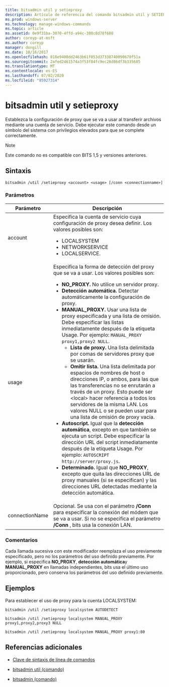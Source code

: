 ```yaml
---
title: bitsadmin util y setieproxy
description: Artículo de referencia del comando bitsadmin util y SETIEPROXY, que establece la configuración del proxy que se va a usar al transferir archivos mediante una cuenta de servicio.
ms.prod: windows-server
ms.technology: manage-windows-commands
ms.topic: article
ms.assetid: 0e9f31ba-3070-4ffd-a94c-388c8d78f688
author: coreyp-at-msft
ms.author: coreyp
manager: dongill
ms.date: 10/16/2017
ms.openlocfilehash: 018e9400dd2463b61f053d37338740090670f51a
ms.sourcegitcommit: 2afed2461574a3f53f84fc9ec28d86df3b335685
ms.translationtype: MT
ms.contentlocale: es-ES
ms.lasthandoff: 07/02/2020
ms.locfileid: "85927314"
---
```

# <a name="bitsadmin-util-and-setieproxy"></a>bitsadmin util y setieproxy

Establezca la configuración de proxy que se va a usar al transferir archivos mediante una cuenta de servicio. Debe ejecutar este comando desde un símbolo del sistema con privilegios elevados para que se complete correctamente.

> [!NOTE]
> Este comando no es compatible con BITS 1,5 y versiones anteriores.

## <a name="syntax"></a>Sintaxis

```
bitsadmin /util /setieproxy <account> <usage> [/conn <connectionname>]
```

### <a name="parameters"></a>Parámetros

| Parámetro | Descripción |
| --------- | ---------- |
| account | Especifica la cuenta de servicio cuya configuración de proxy desea definir. Los valores posibles son:<ul><li>LOCALSYSTEM</li><li>   NETWORKSERVICE</li><li>LOCALSERVICE.</li></ul> |
| usage | Especifica la forma de detección del proxy que se va a usar. Los valores posibles son:<ul><li>**NO_PROXY.** No utilice un servidor proxy.</li><li>**Detección automática.** Detectar automáticamente la configuración de proxy.</li><li>**MANUAL_PROXY.** Usar una lista de proxy especificada y una lista de omisión. Debe especificar las listas inmediatamente después de la etiqueta Usage. Por ejemplo: `MANUAL_PROXY proxy1,proxy2 NULL`.<ul><li>**Lista de proxy.** Una lista delimitada por comas de servidores proxy que se usarán.</li><li>**Omitir lista.** Una lista delimitada por espacios de nombres de host o direcciones IP, o ambos, para las que las transferencias no se enrutarán a través de un proxy. Esto puede ser \<local> hacer referencia a todos los servidores de la misma LAN. Los valores NULL o se pueden usar para una lista de omisión de proxy vacía.</li></ul><li>**Autoscript.** Igual que la **detección automática**, excepto en que también se ejecuta un script. Debe especificar la dirección URL del script inmediatamente después de la etiqueta Usage. Por ejemplo: `AUTOSCRIPT http://server/proxy.js`.</li><li>**Determinado.** Igual que **NO_PROXY**, excepto que quita las direcciones URL de proxy manuales (si se especifican) y las direcciones URL detectadas mediante la detección automática.</li></ul> |
| connectionName | Opcional. Se usa con el parámetro **/Conn** para especificar la conexión del módem que se va a usar. Si no se especifica el parámetro **/Conn** , bits usa la conexión LAN. |

### <a name="remarks"></a>Comentarios

Cada llamada sucesiva con este modificador reemplaza el uso previamente especificado, pero no los parámetros del uso definido previamente. Por ejemplo, si especifica **NO_PROXY**, **detección automática**y **MANUAL_PROXY** en llamadas independientes, bits usa el último uso proporcionado, pero conserva los parámetros del uso definido previamente.

## <a name="examples"></a>Ejemplos

Para establecer el uso de proxy para la cuenta LOCALSYSTEM:

```
bitsadmin /util /setieproxy localsystem AUTODETECT
```

```
bitsadmin /util /setieproxy localsystem MANUAL_PROXY proxy1,proxy2,proxy3 NULL
```

```
bitsadmin /util /setieproxy localsystem MANUAL_PROXY proxy1:80
```

## <a name="additional-references"></a>Referencias adicionales

- [Clave de sintaxis de línea de comandos](command-line-syntax-key.md)

- [bitsadmin util (comando)](bitsadmin-util.md)

- [bitsadmin (comando)](bitsadmin.md)
